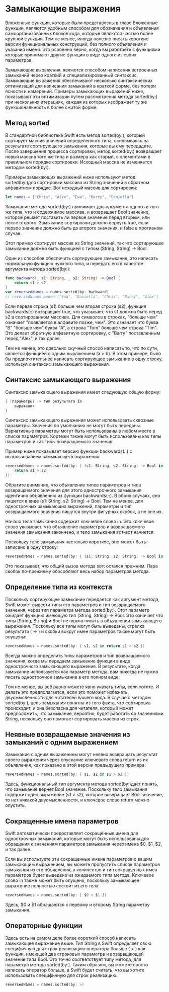 # Замыкающие выражения
Вложенные функции, которые были представлены в главе Вложенные функции, являются удобным способом для обозначения и объявления самоорганизованных блоков кода, которые являются частью более крупной функции. Тем не менее, иногда полезно писать короткие версии функциональных конструкций, без полного объявления и указания имени. Это особенно верно, когда вы работаете с функциями которые принимают другие функции в виде одного из своих параметров.

Замыкающие выражения, являются способом написания встроенных замыканий через краткий и специализированный синтаксис. Замыкающие выражения обеспечивают несколько синтаксических оптимизаций для написания замыканий в краткой форме, без потери ясности и намерений. Примеры замыкающих выражений ниже, показывают эти оптимизации путем рассмотрения метода sorted(by:) при нескольких итерациях, каждая из которых изображает ту же функциональность в более сжатой форме.

## Метод sorted
В стандартной библиотеке Swift есть метод sorted(by:), который сортирует массив значений определенного типа, основываясь на результате сортирующего замыкания, которые вы ему передадите. После завершения процесса сортировки, метод sorted(by:) возвращает новый массив того же типа и размера как старый, с элементами в правильном порядке сортировки. Исходный массив не изменяется методом sorted(by:).

Примеры замыкающих выражений ниже используют метод sorted(by:)для сортировки массива из String значений в обратном алфавитном порядке. Вот исходный массив для сортировки:

```swift
let names = ["Chris", "Alex", "Ewa", "Barry", "Daniella"]
```

Замыкание метода sorted(by:) принимает два аргумента одного и того же типа, что и содержимое массива, и возвращает Bool значение, которое решает поставить ли первое значение перед вторым, или после второго. Замыкание сортировки должно вернуть true, если первое значение должно быть до второго значения, и false в противном случае.

Этот пример сортирует массив из String значений, так что сортирующее замыкание должно быть функцией с типом (String, String) -> Bool.

Один из способов обеспечить сортирующее замыкание, это написать нормальную функцию нужного типа, и передать его в качестве аргумента метода sorted(by:):

```swift
func backward(_ s1: String, _ s2: String) -> Bool {
    return s1 > s2
}
var reversedNames = names.sorted(by: backward)
// reversedNames равен ["Ewa", "Daniella", "Chris", "Barry", "Alex"]
```

Если первая строка (s1) больше чем вторая строка (s2), функция backwards(_:_:) возвращает true, что указывает, что s1 должна быть перед s2 в сортированном массиве. Для символов в строках, "больше чем" означает "появляется в алфавите позже, чем". Это означает что буква "B" "больше чем" буква "А", а строка "Tom" больше чем строка "Tim". Это делает обратную алфавитную сортировку, с "Barry" поставленным перед "Alex", и так далее.

Тем не менее, это довольно скучный способ написать то, что по сути, является функцией с одним выражением (a > b). В этом примере, было бы предпочтительнее написать сортирующее замыкание в одну строку, используя синтаксис замыкающего выражения.

## Синтаксис замыкающего выражения
Синтаксис замыкающего выражения имеет следующую общую форму:

```swift
{ (параметры) -> тип результата in
    выражения
}
```

Синтаксис замыкающего выражения может использовать сквозные параметры. Значения по умолчанию не могут быть переданы. Вариативные параметры могут быть использованы в любом месте в списке параметров. Кортежи также могут быть использованы как типы параметров и как типы возвращаемого значения.

Пример ниже показывает версию функции backwards(_:_:) с использованием замыкающего выражения:

```swift
reversedNames = names.sorted(by: { (s1: String, s2: String) -> Bool in
    return s1 > s2
})
```

Обратите внимание, что объявление типов параметров и типа возвращаемого значения для этого однострочного замыкания идентично объявлению из функции backwards(_:_:). В обоих случаях, оно пишется в виде (s1: String, s2: String) -> Bool. Тем не менее, для однострочных замыкающих выражений, параметры и тип возвращаемого значения пишутся внутри фигурных скобок, а не вне их.

Начало тела замыкания содержит ключевое слово in. Это ключевое слово указывает, что объявление параметров и возвращаемого значения замыкания закончено, и тело замыкания вот-вот начнется.

Поскольку тело замыкания настолько короткое, оно может быть записано в одну строку:

```swift
reversedNames = names.sorted(by: { (s1: String, s2: String) -> Bool in return s1 > s2 })
```

Это показывает, что общий вызов метода sort остался прежним. Пара скобок по-прежнему обособляют весь набор параметров метода.

## Определение типа из контекста
Поскольку сортирующее замыкание передается как аргумент метода, Swift может вывести типы его параметров и тип возвращаемого значения, через тип параметра метода sorted(by:). Этот параметр ожидает функцию имеющую тип (String, String) -> Bool. Это означает что типы (String, String) и Bool не нужно писать в объявлении замыкающего выражения. Поскольку все типы могут быть выведены, стрелка результата ( -> ) и скобки вокруг имен параметров также могут быть опущены:

```swift
reversedNames = names.sorted(by: { s1, s2 in return s1 > s2 })
```

Всегда можно определить типы параметров и тип возвращаемого значения, когда мы передаем замыкание функции в виде однострочного замыкающего выражения. В результате, когда замыкание используется как параметр метода, вам никогда не нужно писать однострочное замыкание в его полном виде.

Тем не менее, вы всё равно можете явно указать типы, если хотите. И делать это предполагается, если это поможет избежать двусмысленности для читателей вашего кода. В случае с методом sorted(by:), цель замыкания понятна из того факта, что сортировка происходит, и она безопасна для читателя, который может предположить, что замыкание, вероятно, будет работать со значениями String, поскольку оно помогает сортировать массив из строк.

## Неявные возвращаемые значения из замыканий с одним выражением
Замыкания с одним выражением могут неявно возвращать результат своего выражения через опускание ключевого слова return из их объявления, как показано в этой версии предыдущего примера:

```swift
reversedNames = names.sorted(by: { s1, s2 in s1 > s2 })
```

Здесь, функциональный тип аргумента метода sorted(by:)дает понять, что замыкание вернет Bool значение. Поскольку тело замыкания содержит одно выражение (s1 > s2), которое возвращает Bool значение, то нет никакой двусмысленности, и ключевое слово return можно опустить.

## Сокращенные имена параметров
Swift автоматически предоставляет сокращённые имена для однострочных замыканий, которые могут быть использованы для обращения к значениям параметров замыкания через имена $0, $1, $2, и так далее.

Если вы используете эти сокращенные имена параметров с вашим замыкающим выражением, вы можете пропустить список параметров замыкания из его объявления, а количество и тип сокращенных имен параметров будет выведено из ожидаемого типа метода. Ключевое слово in также может быть опущено, поскольку замыкающее выражение полностью состоит из его тела:

```swift
reversedNames = names.sorted(by: { $0 > $1 })
```

Здесь, $0 и $1 обращаются к первому и второму String параметру замыкания.

## Операторные функции
Здесь есть на самом деле более короткий способ написать замыкающее выражение выше. Тип String в Swift определяет свою специфичную для строк реализацию оператора больше ( > ) как функции, имеющей два строковых параметра и возвращающей значение типа Bool. Это точно соответствует типу метода, для параметра метода sorted(by:). Таким образом, вы можете просто написать оператор больше, а Swift будет считать, что вы хотите использовать специфичную для строк реализацию:

```swift
reversedNames = names.sorted(by: >)
```
